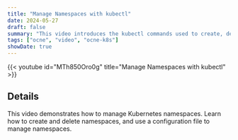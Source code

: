 ```yaml
---
title: "Manage Namespaces with kubectl"
date: 2024-05-27
draft: false
summary: "This video introduces the kubectl commands used to create, delete and list namespaces."
tags: ["ocne", "video", "ocne-k8s"]
showDate: true
---
```


{{< youtube id="MTh850Oro0g" title="Manage Namespaces with kubectl" >}}

## Details

This video demonstrates how to manage Kubernetes namespaces. Learn how to create and delete namespaces, and use a configuration file to manage namespaces.
